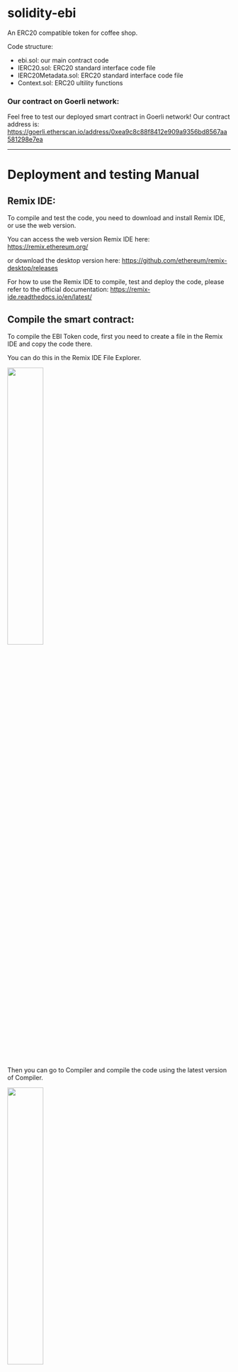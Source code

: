 # solidity-ebi

An ERC20 compatible token for coffee shop.

Code structure:
- ebi.sol: our main contract code
- IERC20.sol: ERC20 standard interface code file
- IERC20Metadata.sol: ERC20 standard interface code file
- Context.sol: ERC20 ultility functions

### Our contract on Goerli network:
Feel free to test our deployed smart contract in Goerli network! Our contract address is: https://goerli.etherscan.io/address/0xea9c8c88f8412e909a9356bd8567aa581298e7ea

---
# Deployment and testing Manual

## Remix IDE:

To compile and test the code, you need to download and install Remix IDE, or use the web version.

You can access the web version Remix IDE here: https://remix.ethereum.org/

or download the desktop version here: https://github.com/ethereum/remix-desktop/releases

For how to use the Remix IDE to compile, test and deploy the code, please refer to the official documentation: https://remix-ide.readthedocs.io/en/latest/


## Compile the smart contract:

To compile the EBI Token code, first you need to create a file in the Remix IDE and copy the code there.

You can do this in the Remix IDE File Explorer.

<img src="images/1.png" width="40%" />



Then you can go to Compiler and compile the code using the latest version of Compiler.

<img src="images/2.png" width="40%" />


## Deploy and test the smart contract locally:

To test the smart contract locally, you can deploy it to the Remix VM. Normally we will select Remix VM (London) for the test VM, and select one of the account from the list. The account you choose will become the contract owner after deploy. Additionally, the smart contract will need 4 parameters:

name_: The name of the token. (Our own contract uses "Ebi Token")

symbol_: The symbol of the token. (Our own contract uses "EBI")

handingRateNum: The tax percentage. (Our own contract uses 12, this can be changed later by calling "setHandlingRate" function)

tipRateNum: The tips percentage. (Our own contract uses 15, this can be changed later by calling "setTipRate" function)

<img src="images/3.png" width="40%" />


After deployment, you will be able to test all the functions in the generated contract at the bottom. To test the function, just put the required parameters,  and click the function name. Note that the account you choose earlier will be the one who actually call the function. Remember to change account to another one in order to test all functions.

<img src="images/4.png" width="40%" />


More specifically, function names showing in blue are read only functions, function names showing in orange are functions that will write or update data to the smart contract, and function names showing in red is payable functions, and you will need to specify the amount of Ether to pay when calling these functions.

To know more about each function's usage, please check the remark inside the code file.


## Deploy the smart contract to the test network or main network:

To deploy the smart contract to the test network or main network, first you have to prepare for a wallet and get some Ether.


### Prepare Metamask:

Metamask is one of the most popular software wallet to let you interact with Ethereum test and main network. To get the Metamask, you can go to https://metamask.io/ for more information.

After installing Metamask to your browser, you will have to create an account. Please follow the steps inside the Metamask to create one, and you will get an Ethereum address as your account.


### Get some Ether for contract deployment:

The smart contract deployment is also a transaction and will cost a lot of gas. The actual deployment for our smart contract will cost around 3.5M gas, which is around 0.05Ether (at ~20 gwei gas fee) if you want to deploy it to the Main network.

For the Goerli test network, you can get the test Ether from one of the Faucets listed in here: https://faucetlink.to/goerli


### Deploy to the test network or main network:

After you have done the preparation, you can go to Remix IDE, and in the Deploy page, select "Injected Provider - MetaMask" as your envionment. The MetaMask may pop up and ask you to sign to confirm the connection. Make sure you have selected the right network, and select the correct account to deploy the contract. If you want to deploy the contract to the test network but did not see any test networks, you can go to Metamask settings and enable "Show test networks" in the advanced tab.

<img src="images/13.png" width="40%" /><img src="images/5.png" width="40%" />

Then if everything is good you can click "Deploy" to proceed. MetaMask will pop up again and ask you to confirm the transaction. Double check all the information and click "Confirm" to confirm the transaction.

<img src="images/6.png" width="40%" />


Then after a while you should see your contract to be deployed. For the Goerli test network, you can check your account and contract status here: https://goerli.etherscan.io/, and for the Main network, you can check the information here: https://etherscan.io/


### Link the code to the contract in the etherscan.io:

After the deployment, you will be able to check the transaction and see the contract address on the Etherscan.

<img src="images/7.png" width="60%" />


But when you check the contract, you will see that the code is shown as ByteCode. To convert it to actual code and be able to test on Etherscan, you will have to Verify and Publish your code.

<img src="images/8.png" width="60%" />


To do this, you can click "Verify and Publish", and select your envionment and click "Continue".

<img src="images/9.png" width="50%" />


Next you will have to upload all your source code in here for verification. You can leave other area as default and click "Verify and Publish".

<img src="images/10.png" width="40%" />


If everything works fine, you will see the following message indicate that the code has been verified successfully.

<img src="images/11.png" width="60%" />


Then go back to the contract page, you will see that the code page is now showing actual code, plus the endpoint to let you read and write contract.

<img src="images/12.png" width="60%" />


## Test the smart contract:

To test functions inside the smart contract, simply go to "Read Contract" or "Write Contract", and then fill the needed parameter and execute it.
Functions in "Read Contract" are read-only functions and does not need a wallet connection. These functions will not create transaction.
However, functions in "Write Contract" will need a valid wallet connection and it will create transactions in order to execute the function. You will need to sign for every function call.
